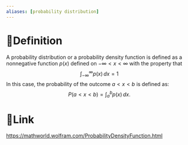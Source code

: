 ```yaml
---
aliases: [probability distribution]
---
```


# 📝Definition
A probability distribution or a probability density function is defined as a nonnegative function $p(x)$ defined on $-\infty < x < \infty$ with the property that
$$
\int _{-\infty }^{\infty } p(x)\,  dx =1
$$
In this case, the probability of the outcome $a<x<b$ is defined as:
$$
P(a < x < b)=\int _a^b p(x)\, dx.
$$

# 🔗Link
https://mathworld.wolfram.com/ProbabilityDensityFunction.html